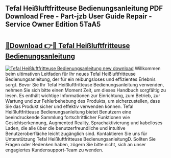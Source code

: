 ## Tefal Heißluftfritteuse Bedienungsanleitung PDF Download Free - Part-jzb User Guide Repair - Service Owner Edition 5TaA5

# <h2><a href="http://df3c6m.blite.top/?on=Tefal+Hei%c3%9fluftfritteuse+Bedienungsanleitung">🔗Download 👉🔴 Tefal Heißluftfritteuse Bedienungsanleitung</a></h2>

[![Tefal Heißluftfritteuse Bedienungsanleitung new download](https://i.imgur.com/lujVjoI.png)](http://df3c6m.blite.top/?on=Tefal+Hei%c3%9fluftfritteuse+Bedienungsanleitung)
Willkommen beim ultimativen Leitfaden für Ihr neues Tefal Heißluftfritteuse Bedienungsanleitung, der für ein reibungsloses und effizientes Erlebnis sorgt. Bevor Sie Ihr Tefal Heißluftfritteuse Bedienungsanleitung verwenden, nehmen Sie sich bitte einen Moment Zeit, um dieses Handbuch sorgfältig zu lesen. Es enthält wichtige Informationen zur Einrichtung, zum Betrieb, zur Wartung und zur Fehlerbehebung des Produkts, um sicherzustellen, dass Sie das Produkt sicher und effektiv verwenden können. Tefal Heißluftfritteuse Bedienungsanleitung bietet Benutzern eine beeindruckende Sammlung fortschrittlicher Funktionen wie Gesichtserkennung, Augmented Reality, Sprachaktivierung und kabelloses Laden, die alle über die benutzerfreundliche und intuitive Benutzeroberfläche leicht zugänglich sind. Kontaktieren Sie uns für Unterstützung Tefal Heißluftfritteuse BedienungsanleitungD. Sollten Sie Fragen oder Bedenken haben, zögern Sie bitte nicht, sich an unser engagiertes Kundensupport-Team zu wenden.
